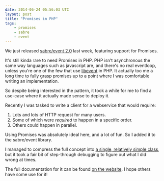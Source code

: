 ```yaml
---
date: 2014-06-24 05:56:03 UTC
layout: post
title: "Promises in PHP"
tags:
    - promises
    - sabre
    - event
---
```


We just released [sabre/event 2.0][1] last week, featuring support for
Promises.

It's still kinda rare to need Promises in PHP. PHP isn't asynchronous the same
way languages such as javascript are, and there's no real eventloop, unless
you're one of the few that use [libevent][2] in PHP. It actually too me a long
time to fully grasp promises up to a point where I was comfortable writing an
implementation.

So despite being interested in the pattern, it took a while for me to find a
use-case where it actually made sense to deploy it.

Recently I was tasked to write a client for a webservice that would require:

1. Lots and lots of HTTP request for many users.
2. Some of which were _required_ to happen in a specific order.
3. Others could happen in parallel.

Using Promises was absolutely ideal here, and a lot of fun. So I added it
to the sabre/event library.

I managed to compress the full concept into [a single, relatively simple
class][4],
but it took a fair bit of step-through debugging to figure out what I did
wrong at times.

The full documentation for it can be found [on the website][3]. I hope others
have some use for it!

[1]: http://sabre.io/event/
[2]: http://www.php.net/manual/en/book.libevent.php
[3]: http://sabre.io/event/promise/
[4]: https://github.com/fruux/sabre-event/blob/master/lib/Promise.php
